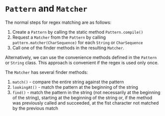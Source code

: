 # `Pattern` and `Matcher`

The normal steps for regex matching are as follows:
1. Create a `Pattern` by calling the static method `Pattern.compile()`
2. Request a `Matcher` from the `Pattern` by calling `pattern.matcher(CharSequence)` 
for each `String` or `CharSequence`
3. Call one of the finder methods in the resulting `Matcher`.

Alternatively, we can use the convenience methods defined in the `Pattern` or `String` class.
This approach is convenient if the regex is used only once.

The `Matcher` has several finder methods:
1. `match()` - compare the entire string against the pattern
2. `lookingAt()` - match the pattern at the beginning of the string
3. `find()` - match the pattern in the string (not necessarily at the beginning of the string),
starting at the beginning of the string or, if the method was previously called and succeeded, 
at the fist character not matched by the previous match